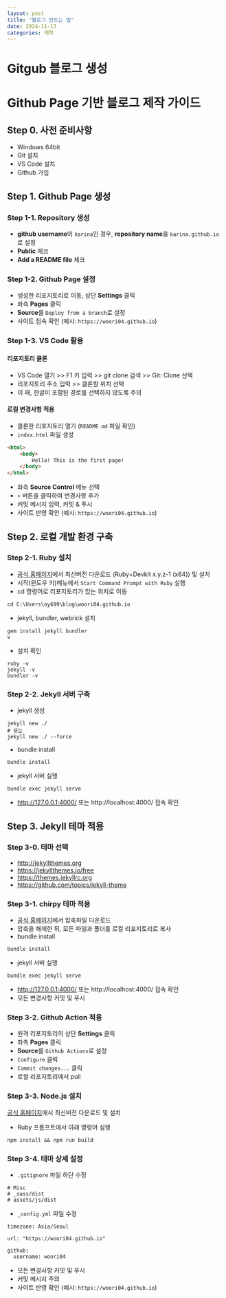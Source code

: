 ```yaml
---
layout: post
title: "블로그 만드는 법"
date: 2024-11-13
categories: 제작
---
```



# Gitgub 블로그 생성

# Github Page 기반 블로그 제작 가이드

## Step 0. 사전 준비사항

- Windows 64bit
- Git 설치
- VS Code 설치
- Github 가입

## Step 1. Github Page 생성

### Step 1-1. Repository 생성

- **github username**이 `karina`인 경우, **repository name**을 `karina.github.io`로 설정
- **Public** 체크
- **Add a README file** 체크

### Step 1-2. Github Page 설정

- 생성한 리포지토리로 이동, 상단 **Settings** 클릭
- 좌측 **Pages** 클릭
- **Source**를 `Deploy from a branch`로 설정
- 사이트 접속 확인 (예시: `https://woori04.github.io`)

### Step 1-3. VS Code 활용

#### 리포지토리 클론

- VS Code 열기 >> F1 키 입력 >> git clone 검색 >> Git: Clone 선택
- 리포지토리 주소 입력 >> 클론할 위치 선택
- 이 때, 한글이 포함된 경로를 선택하지 않도록 주의

#### 로컬 변경사항 적용

- 클론한 리포지토리 열기 (`README.md` 파일 확인)
- `index.html` 파일 생성

```html
<html>
	<body>
		Hello! This is the first page!
	</body>
</html>
```

- 좌측 **Source Control** 메뉴 선택
- `+` 버튼을 클릭하여 변경사항 추가
- 커밋 메시지 입력, 커밋 & 푸시
- 사이트 반영 확인 (예시: `https://woori04.github.io`)

## Step 2. 로컬 개발 환경 구축

### Step 2-1. Ruby 설치

- [공식 홈페이지](https://rubyinstaller.org/downloads/)에서 최신버전 다운로드 (Ruby+Devkit x.y.z-1 (x64)) 및 설치
- 시작(윈도우 키)메뉴에서 `Start Command Prompt with Ruby` 실행
- cd 명령어로 리포지토리가 있는 위치로 이동

```shell
cd C:\Users\oy699\blog\woori04.github.io
```

- jekyll, bundler, webrick 설치

```shell
gem install jekyll bundler
v
```

- 설치 확인

```shell
ruby -v
jekyll -v
bundler -v
```

### Step 2-2. Jekyll 서버 구축

- jekyll 생성

```shell
jekyll new ./
# 또는
jekyll new ./ --force
```

- bundle install

```shell
bundle install
```

- jekyll 서버 실행

```shell
bundle exec jekyll serve
```

- http://127.0.0.1:4000/ 또는 http://localhost:4000/ 접속 확인

## Step 3. Jekyll 테마 적용

### Step 3-0. 테마 선택

- http://jekyllthemes.org
- https://jekyllthemes.io/free
- https://themes.jekyllrc.org
- https://github.com/topics/jekyll-theme

### Step 3-1. chirpy 테마 적용

- [공식 홈페이지](https://github.com/cotes2020/jekyll-theme-chirpy)에서 압축파일 다운로드
- 압축을 해제한 뒤, 모든 파일과 폴더를 로컬 리포지토리로 복사
- bundle install

```shell
bundle install
```

- jekyll 서버 실행

```shell
bundle exec jekyll serve
```

- http://127.0.0.1:4000/ 또는 http://localhost:4000/ 접속 확인
- 모든 변경사항 커밋 및 푸시


### Step 3-2. Github Action 적용

- 원격 리포지토리의 상단 **Settings** 클릭
- 좌측 **Pages** 클릭
- **Source**를 `Github Actions`로 설정
- `Configure` 클릭
- `Commit changes...` 클릭
- 로컬 리포지토리에서 pull

### Step 3-3. Node.js 설치

[공식 홈페이지](https://nodejs.org/en/)에서 최신버전 다운로드 및 설치

- Ruby 프롬프트에서 아래 명령어 실행

```shell
npm install && npm run build
```

### Step 3-4. 테마 상세 설정

- `.gitignore` 파일 하단 수정

```shell
# Misc
# _sass/dist
# assets/js/dist
```

- `_config.yml` 파일 수정

```shell
timezone: Asia/Seoul

url: "https://woori04.github.io"

github:
  username: woori04
```

- 모든 변경사항 커밋 및 푸시
- 커밋 메시지 주의
- 사이트 반영 확인 (예시: `https://woori04.github.io`)










